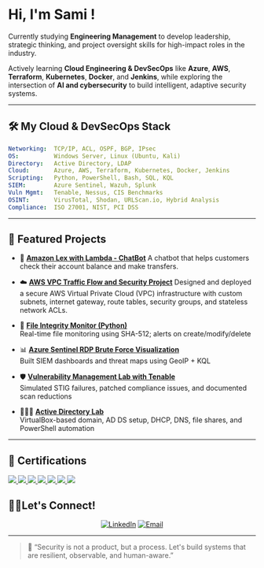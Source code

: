 
#  Hi, I'm Sami !



Currently studying **Engineering Management** to develop leadership, strategic thinking, and project oversight skills for high-impact roles in the industry.

Actively learning **Cloud Engineering & DevSecOps** like **Azure**, **AWS**, **Terraform**, **Kubernetes**, **Docker**, and **Jenkins**, while exploring the intersection of **AI and cybersecurity** to build intelligent, adaptive security systems.



---

## 🛠️ My Cloud & DevSecOps Stack

```yaml
Networking:  TCP/IP, ACL, OSPF, BGP, IPsec
OS:          Windows Server, Linux (Ubuntu, Kali)
Directory:   Active Directory, LDAP
Cloud:       Azure, AWS, Terraform, Kubernetes, Docker, Jenkins
Scripting:   Python, PowerShell, Bash, SQL, KQL
SIEM:        Azure Sentinel, Wazuh, Splunk
Vuln Mgmt:   Tenable, Nessus, CIS Benchmarks
OSINT:       VirusTotal, Shodan, URLScan.io, Hybrid Analysis
Compliance:  ISO 27001, NIST, PCI DSS
```

---

## 🚀 Featured Projects

- 🤖 **[Amazon Lex with Lambda - ChatBot](https://github.com/sobersami/Amazon-Lex-with-Lambda---ChatBot)**
   A chatbot that helps customers check their account balance and make transfers.

- ☁️ **[AWS VPC Traffic Flow and Security Project](https://github.com/sobersami/AWS-VPC-Traffic-Flow-and-Security-Project)**
   Designed and deployed a secure AWS Virtual Private Cloud (VPC) infrastructure with custom subnets, internet gateway, route tables, security groups, and stateless network ACLs.

- 🔐 **[File Integrity Monitor (Python)](https://github.com/sobersami/Python-FIM)**  
  Real-time file monitoring using SHA-512; alerts on create/modify/delete

- 📊 **[Azure Sentinel RDP Brute Force Visualization](https://github.com/sobersami/Azure-honeypot-lab)**  
  Built SIEM dashboards and threat maps using GeoIP + KQL

- 🛡️ **[Vulnerability Management Lab with Tenable](https://github.com/sobersami/Vulnerability-Management-Implementation-using-Tenable)**  
  Simulated STIG failures, patched compliance issues, and documented scan reductions

- 👨🏻‍💻 **[Active Directory Lab](https://github.com/sobersami/ActiveDirectoryLab)**  
  VirtualBox-based domain, AD DS setup, DHCP, DNS, file shares, and PowerShell automation

---
## 📜 Certifications

<a href="https://www.linkedin.com/learning/certificates/4e85eb296359ad2926543d036888dab1a86e6fac4e157f1a26f8700d2ab5c2a1">
  <img src="https://img.shields.io/badge/Microsoft%20Security%20Essentials-0078D4?style=flat-square&logo=microsoft&logoColor=white" />
</a>
<a href="https://www.linkedin.com/learning/certificates/dde0167b3bd350fd04a9239a2d4d7acc41f1439b51f337fdf238c8c0cc15878a">
  <img src="https://img.shields.io/badge/Azure%20AI%20Essentials-0078D4?style=flat-square&logo=azure-devops&logoColor=white" />
</a>
<a href="https://www.linkedin.com/learning/certificates/53e338b01d6885f70f827b48f42cf9fac91b8a84658bf4ea16479de8e483af9a?trk=share_certificate">
  <img src="https://img.shields.io/badge/Microsoft%20System%20Administration-0078D4?style=flat-square&logo=windows&logoColor=white" />
</a>
<a href="https://www.credly.com/badges/942cc594-2d2a-43e6-ba04-0e47aba7f2c3/public_url">
  <img src="https://img.shields.io/badge/Network%20Technician%20Career%20Path-0078D4?style=flat-square&logo=networkx&logoColor=white" />
</a>
<a href="https://www.credly.com/badges/7603e38c-a0ff-4ae4-8458-3a6b10b1f898/public_url">
  <img src="https://img.shields.io/badge/Cisco%20Junior%20Cybersecurity%20Analyst-blue?style=flat-square&logo=cisco&logoColor=white" />
</a>
<a href="https://www.credly.com/badges/567618bb-e87e-4b4c-966d-4f7ebf54f619/public_url">
  <img src="https://img.shields.io/badge/Cisco%20Certified%20Ethical%20Hacker-blue?style=flat-square&logo=cisco" />
</a>
<a href="https://www.linkedin.com/learning/certificates/4c1f80c62f2a743a86b61cff333695cbae8f8f58cddb661fd1326c265063f330">
  <img src="https://img.shields.io/badge/Microsoft%20Project%20Management-0078D4?style=flat-square&logo=microsoftproject&logoColor=white" />
</a>


## 🤝🏼Let's Connect!

<div align="center">

[![LinkedIn](https://img.shields.io/badge/LinkedIn-0077B5?style=for-the-badge&logo=linkedin&logoColor=white)](https://linkedin.com/in/shahriar-rahman-2b417a203)
[![Email](https://img.shields.io/badge/Email-D14836?style=for-the-badge&logo=gmail&logoColor=white)](mailto:shahriarsami.srs@gmail.com)

</div>

---

> 🧠 “Security is not a product, but a process. Let's build systems that are resilient, observable, and human-aware.”
